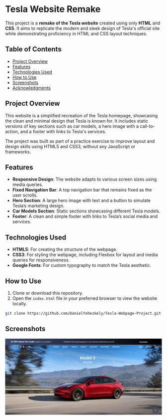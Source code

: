 # Tesla Website Remake

This project is a **remake of the Tesla website** created using only **HTML** and **CSS**. It aims to replicate the modern and sleek design of Tesla's official site while demonstrating proficiency in HTML and CSS layout techniques.

## Table of Contents
- [Project Overview](#project-overview)
- [Features](#features)
- [Technologies Used](#technologies-used)
- [How to Use](#how-to-use)
- [Screenshots](#screenshots)
- [Acknowledgments](#acknowledgments)

## Project Overview

This website is a simplified recreation of the Tesla homepage, showcasing the clean and minimal design that Tesla is known for. It includes static versions of key sections such as car models, a hero image with a call-to-action, and a footer with links to Tesla's services.

The project was built as part of a practice exercise to improve layout and design skills using HTML5 and CSS3, without any JavaScript or frameworks.

## Features

- **Responsive Design**: The website adapts to various screen sizes using media queries.
- **Fixed Navigation Bar**: A top navigation bar that remains fixed as the user scrolls.
- **Hero Section**: A large hero image with text and a button to simulate Tesla’s marketing design.
- **Car Models Section**: Static sections showcasing different Tesla models.
- **Footer**: A clean and simple footer with links to Tesla’s social media and services.

## Technologies Used

- **HTML5**: For creating the structure of the webpage.
- **CSS3**: For styling the webpage, including Flexbox for layout and media queries for responsiveness.
- **Google Fonts**: For custom typography to match the Tesla aesthetic.

## How to Use

1. Clone or download this repository.
2. Open the `index.html` file in your preferred browser to view the website locally.

```bash
git clone https://github.com/DanielYehezkely/Tesla-Webpage-Project.git

```

## Screenshots

![Tesla Remake Homepage](./images/Tesla%20website.png)
